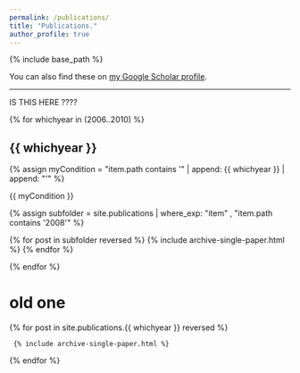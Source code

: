 ```yaml
---
permalink: /publications/
title: "Publications."
author_profile: true
---
```


{% include base_path %}

You can also find these on <a href="https://scholar.google.com/citations?user=IGApvF0AAAAJ&hl=en">my Google Scholar profile</a>.

<hr>

IS THIS HERE ????

{% for whichyear in (2006..2010) %}

  <h2>{{ whichyear }}</h2>
  
  {% assign myCondition = "item.path contains '" | append: {{ whichyear }} | append: "'" %}

  {{ myCondition }}
  
  {% assign subfolder = site.publications | where_exp: "item" , "item.path contains '2008'" %}
  
  {% for post in subfolder reversed %}
    {% include archive-single-paper.html %}
  {% endfor %}

{% endfor %}

  


<h1> old one </h1>

{% for post in site.publications.{{ whichyear }} reversed %}
  
     {% include archive-single-paper.html %}
  
{% endfor %}

